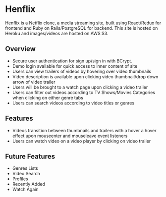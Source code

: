 # Henflix

Henflix is a Netflix clone, a media streaming site, built using React/Redux for frontend and Ruby on Rails/PostgreSQL for backend. This site is hosted on Heroku and images/videos are hosted on AWS S3.

## Overview
* Secure user authentication for sign up/sign in with BCrypt.
* Demo login available for quick access to inner content of site
* Users can view trailers of videos by hovering over video thumbnails
* Video description is available upon clicking video thumbnail/drop down arrow of video trailer
* Users will be brought to a watch page upon clicking a video trailer
* Users can filter out videos according to TV Shows/Movies Categories when clicking on either genre tabs
* Users can search videos according to video titles or genres

## Features
* Videos transition between thumbnails and trailers with a hover a hover effect upon mouseenter and mouseleave event listeners 
* Users can watch video on a video player by clicking on video trailer

## Future Features
* Genres Lists
* Video Search
* Profiles
* Recently Added
* Watch Again